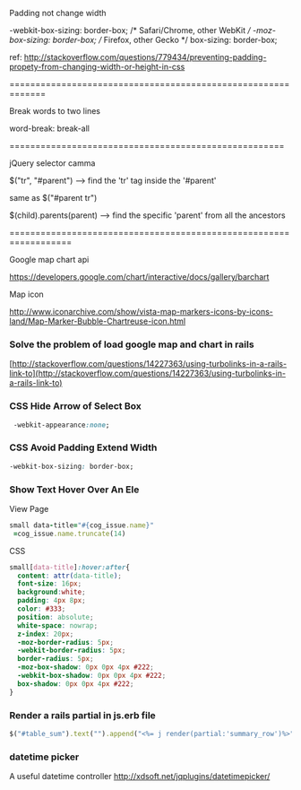 Padding not change width


-webkit-box-sizing: border-box; /* Safari/Chrome, other WebKit */
-moz-box-sizing: border-box;    /* Firefox, other Gecko */
box-sizing: border-box; 

ref: http://stackoverflow.com/questions/779434/preventing-padding-propety-from-changing-width-or-height-in-css

=============================================================

Break words to two lines

word-break: break-all

=====================================================

jQuery selector camma

$("tr", "#parent")  -->  find the 'tr' tag inside the '#parent'

same as $("#parent tr")


$(child).parents(parent) --> find the specific 'parent' from all the ancestors

==================================================================

Google map chart api

https://developers.google.com/chart/interactive/docs/gallery/barchart

Map icon

http://www.iconarchive.com/show/vista-map-markers-icons-by-icons-land/Map-Marker-Bubble-Chartreuse-icon.html

### Solve the problem of load google map and chart in rails

[http://stackoverflow.com/questions/14227363/using-turbolinks-in-a-rails-link-to](http://stackoverflow.com/questions/14227363/using-turbolinks-in-a-rails-link-to)

### CSS Hide Arrow of Select Box

```css
 -webkit-appearance:none;
```
 
### CSS Avoid Padding Extend Width

```css
-webkit-box-sizing: border-box;
```
### Show Text Hover Over An Ele

View Page

```ruby
small data-title="#{cog_issue.name}" 
 =cog_issue.name.truncate(14) 
```

CSS
```css
small[data-title]:hover:after{
  content: attr(data-title);
  font-size: 16px;
  background:white;
  padding: 4px 8px;
  color: #333; 
  position: absolute; 
  white-space: nowrap; 
  z-index: 20px; 
  -moz-border-radius: 5px; 
  -webkit-border-radius: 5px; 
  border-radius: 5px; 
  -moz-box-shadow: 0px 0px 4px #222;  
  -webkit-box-shadow: 0px 0px 4px #222;     
  box-shadow: 0px 0px 4px #222;
}
```
### Render a rails partial in js.erb file
```ruby
$("#table_sum").text("").append("<%= j render(partial:'summary_row')%>");
```
### datetime picker

A useful datetime controller
http://xdsoft.net/jqplugins/datetimepicker/

